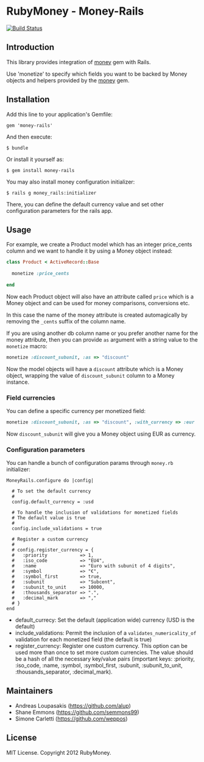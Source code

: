 # RubyMoney - Money-Rails

[![Build Status](https://secure.travis-ci.org/RubyMoney/money-rails.png?branch=master)](http://travis-ci.org/RubyMoney/money-rails)

## Introduction

This library provides integration of [money](http://github.com/Rubymoney/money) gem with Rails.

Use 'monetize' to specify which fields you want to be backed by
Money objects and helpers provided by the [money](http://github.com/Rubymoney/money)
gem.

## Installation

Add this line to your application's Gemfile:

    gem 'money-rails'

And then execute:

    $ bundle

Or install it yourself as:

    $ gem install money-rails

You may also install money configuration initializer:

```
$ rails g money_rails:initializer
```

There, you can define the default currency value and set other
configuration parameters for the rails app.

## Usage

For example, we create a Product model which has an integer price_cents column
and we want to handle it by using a Money object instead:

```ruby
class Product < ActiveRecord::Base
  
  monetize :price_cents
  
end
```

Now each Product object will also have an attribute called ```price``` which
is a Money object and can be used for money comparisons, conversions etc.

In this case the name of the money attribute is created automagically by removing the
```_cents``` suffix of the column name. 

If you are using another db column name or you prefer another name for the
money attribute, then you can provide ```as``` argument with a string
value to the ```monetize``` macro:

```ruby
monetize :discount_subunit, :as => "discount"
```

Now the model objects will have a ```discount``` attribute which
is a Money object, wrapping the value of ```discount_subunit``` column to a
Money instance.

### Field currencies

You can define a specific currency per monetized field:

```ruby
monetize :discount_subunit, :as => "discount", :with_currency => :eur
```

Now ```discount_subunit``` will give you a Money object using EUR as
currency.

### Configuration parameters

You can handle a bunch of configuration params through ```money.rb``` initializer:

```
MoneyRails.configure do |config|

  # To set the default currency
  #
  config.default_currency = :usd

  # To handle the inclusion of validations for monetized fields
  # The default value is true
  #
  config.include_validations = true

  # Register a custom currency
  #
  # config.register_currency = {
  #   :priority            => 1,
  #   :iso_code            => "EU4",
  #   :name                => "Euro with subunit of 4 digits",
  #   :symbol              => "€",
  #   :symbol_first        => true,
  #   :subunit             => "Subcent",
  #   :subunit_to_unit     => 10000,
  #   :thousands_separator => ".",
  #   :decimal_mark        => ","
  # }
end
```

* default_currecy: Set the default (application wide) currency (USD is the default)
* include_validations: Permit the inclusion of a ```validates_numericality_of```
  validation for each monetized field (the default is true)
* register_currency: Register one custom currency. This option can be
  used more than once to set more custom currencies. The value should be
  a hash of all the necessary key/value pairs (important keys: :priority, :iso_code, :name,
  :symbol, :symbol_first, :subunit, :subunit_to_unit, :thousands_separator, :decimal_mark).

## Maintainers

* Andreas Loupasakis (https://github.com/alup)
* Shane Emmons (https://github.com/semmons99)
* Simone Carletti (https://github.com/weppos)

## License

MIT License. Copyright 2012 RubyMoney.
